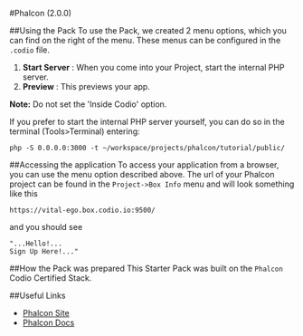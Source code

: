 #Phalcon (2.0.0)

##Using the Pack
To use the Pack, we created 2 menu options, which you can find on the right of the menu. These menus can be configured in the `.codio` file.

1. **Start Server** : When you come into your Project, start the internal PHP server.
1. **Preview** : This previews your app. 

**Note:** Do not set the 'Inside Codio' option.

If you prefer to start the internal PHP server yourself, you can do so in the terminal (Tools>Terminal) entering:
```
php -S 0.0.0.0:3000 -t ~/workspace/projects/phalcon/tutorial/public/
```
 
##Accessing the application
To access your application from a browser, you can use the menu option described above. The url of your Phalcon project can be found in the `Project->Box Info` menu and will look something like this

```
https://vital-ego.box.codio.io:9500/
```

and you should see
```
"...Hello!...
Sign Up Here!..."
```

##How the Pack was prepared
This Starter Pack was built on the `Phalcon` Codio Certified Stack.

##Useful Links

- [Phalcon Site](http://www.phalconphp.com/)
- [Phalcon Docs](http://docs.phalconphp.com/en/latest/index.html)
